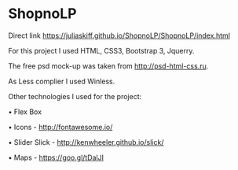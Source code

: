 # ShopnoLP
Direct link
https://juliaskiff.github.io/ShopnoLP/ShopnoLP/index.html

For this project I used HTML, CSS3, Bootstrap 3, Jquerry.

The free psd mock-up was taken from http://psd-html-css.ru.

As Less complier I used Winless.

Other technologies I used for the project:

  •	Flex Box

  •	Icons - http://fontawesome.io/ 

  •	Slider Slick -  http://kenwheeler.github.io/slick/ 
  
  •	Maps - https://goo.gl/tDalJI 


